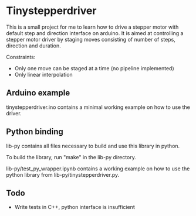# Tinystepperdriver

This is a small project for me to learn how to drive a stepper motor with default step and direction interface on arduino.
It is aimed at controlling a stepper motor driver  by staging moves consisting of number of steps, direction and duration.

Constraints:
- Only one move can be staged at a time (no pipeline implemented)
- Only linear interpolation

## Arduino example

tinystepperdriver.ino contains a minimal working example on how to use the driver.

## Python binding

lib-py contains all files necessary to build and use this library in python.

To build the library, run "make" in the lib-py directory.

lib-py/test_py_wrapper.ipynb contains a working example on how to use the python library from lib-py/tinystepperdriver.py.

## Todo

- Write tests in C++, python interface is insufficient